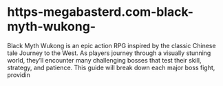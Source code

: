 # https-megabasterd.com-black-myth-wukong-
Black Myth Wukong is an epic action RPG inspired by the classic Chinese tale Journey to the West. As players journey through a visually stunning world, they’ll encounter many challenging bosses that test their skill, strategy, and patience. This guide will break down each major boss fight, providin
